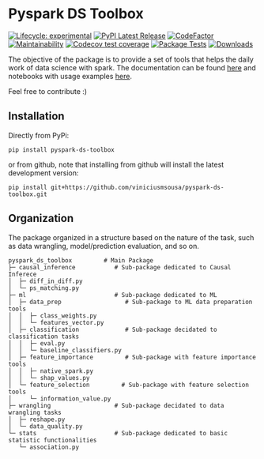 # Pyspark DS Toolbox

<!-- badges: start -->
[![Lifecycle:
experimental](https://img.shields.io/badge/lifecycle-experimental-orange.svg)](https://lifecycle.r-lib.org/articles/stages.html#experimental)
[![PyPI Latest Release](https://img.shields.io/pypi/v/pyspark-ds-toolbox.svg)](https://pypi.org/project/pyspark-ds-toolbox/)
[![CodeFactor](https://www.codefactor.io/repository/github/viniciusmsousa/pyspark-ds-toolbox/badge)](https://www.codefactor.io/repository/github/viniciusmsousa/pyspark-ds-toolbox)
[![Maintainability](https://api.codeclimate.com/v1/badges/9a85a662305167c5aba1/maintainability)](https://codeclimate.com/github/viniciusmsousa/pyspark-ds-toolbox/maintainability)
[![Codecov test coverage](https://codecov.io/gh/viniciusmsousa/pyspark-ds-toolbox/branch/main/graph/badge.svg)](https://codecov.io/gh/viniciusmsousa/pyspark-ds-toolbox?branch=main)
[![Package Tests](https://github.com/viniciusmsousa/pyspark-ds-toolbox/actions/workflows/package-tests.yml/badge.svg)](https://github.com/viniciusmsousa/pyspark-ds-toolbox/actions)
[![Downloads](https://pepy.tech/badge/pyspark-ds-toolbox)](https://pepy.tech/project/pyspark-ds-toolbox)
<!-- badges: end -->


The objective of the package is to provide a set of tools that helps the daily work of data science with spark. The documentation can be found [here](https://viniciusmsousa.github.io/pyspark-ds-toolbox/index.html) and notebooks with usage examples [here](https://github.com/viniciusmsousa/pyspark-ds-toolbox/tree/main/examples).

Feel free to contribute :)


## Installation

Directly from PyPi:
```
pip install pyspark-ds-toolbox
```

or from github, note that installing from github will install the latest development version:
```
pip install git+https://github.com/viniciusmsousa/pyspark-ds-toolbox.git
```

## Organization

The package organized in a structure based on the nature of the task, such as data wrangling, model/prediction evaluation, and so on.

```
pyspark_ds_toolbox         # Main Package
├─ causal_inference           # Sub-package dedicated to Causal Inferece
│  ├─ diff_in_diff.py   
│  └─ ps_matching.py    
├─ ml                         # Sub-package dedicated to ML
│  ├─ data_prep                  # Sub-package to ML data preparation tools
│  │  ├─ class_weights.py     
│  │  └─ features_vector.py 
│  ├─ classification             # Sub-package decidated to classification tasks
│  │  ├─ eval.py
│  │  └─ baseline_classifiers.py 
│  ├─ feature_importance         # Sub-package with feature importance tools
│  │  ├─ native_spark.py
│  │  └─ shap_values.py 
│  └─ feature_selection         # Sub-package with feature selection tools
│     └─ information_value.py    
├─ wrangling                  # Sub-package decidated to data wrangling tasks
│  ├─ reshape.py               
│  └─ data_quality.py         
└─ stats                      # Sub-package dedicated to basic statistic functionalities
   └─ association.py    
```
